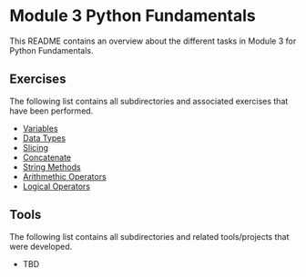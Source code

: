 # Module 3 Python Fundamentals

This README contains an overview about the different tasks in Module 3 for Python Fundamentals.

## Exercises

The following list contains all subdirectories and associated exercises that have been performed.

- [Variables](./exercises/variables/README.md)
- [Data Types](./exercises/data-types/README.md)
- [Slicing](./exercises/slicing/README.md)
- [Concatenate](./exercises/concatenate/README.md)
- [String Methods](./exercises/string-methods/README.md)
- [Arithmethic Operators](./exercises/arithmethic-operators/README.md)
- [Logical Operators](./exercises/logical-operators/README.md)

## Tools

The following list contains all subdirectories and related tools/projects that were developed.

- TBD
